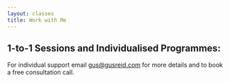 ```yaml
---
layout: classes
title: Work with Me
---
```


## 1-to-1 Sessions and Individualised Programmes:

For individual support email gus@gusreid.com for more details and to book a free consultation call. 

